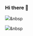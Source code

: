 ### Hi there 👋

<img src="https://img.shields.io/badge/Python-컬러코드?style=flat-square&logo=Python&logoColor=white"/></a>&nbsp

<img src="https://img.shields.io/badge/Python-컬러코드?style=flat-square&logo=Python&logoColor=white"/></a>&nbsp